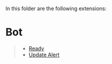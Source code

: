 <!-- README.md -->

In this folder are the following extensions:

# Bot
> - [Ready](./Bot/ready.py)
> - [Update Alert](./Bot/update_alert.py)